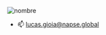 ![nombre](https://user-images.githubusercontent.com/115572572/195139768-698d2971-30c1-42ee-8b09-382320ef1673.jpg)

- 📫 lucas.gioia@napse.global
